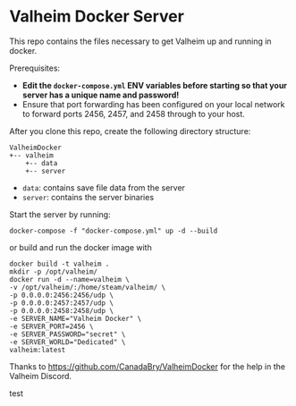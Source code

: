 # Valheim Docker Server

This repo contains the files necessary to get Valheim up and running in docker.

Prerequisites:

- **Edit the `docker-compose.yml` ENV variables before starting so that your server has a unique name and password!**
- Ensure that port forwarding has been configured on your local network to forward ports 2456, 2457, and 2458 through to your host.

After you clone this repo, create the following directory structure:

    ValheimDocker
    +-- valheim
        +-- data
        +-- server

- `data`: contains save file data from the server
- `server`: contains the server binaries

Start the server by running:

    docker-compose -f "docker-compose.yml" up -d --build

or build and run the docker image with

    docker build -t valheim .
    mkdir -p /opt/valheim/
    docker run -d --name=valheim \
    -v /opt/valheim/:/home/steam/valheim/ \
    -p 0.0.0.0:2456:2456/udp \
    -p 0.0.0.0:2457:2457/udp \
    -p 0.0.0.0:2458:2458/udp \
    -e SERVER_NAME="Valheim Docker" \
    -e SERVER_PORT=2456 \
    -e SERVER_PASSWORD="secret" \
    -e SERVER_WORLD="Dedicated" \
    valheim:latest

Thanks to https://github.com/CanadaBry/ValheimDocker for the help in the Valheim Discord.

test